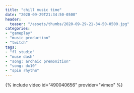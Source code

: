 ```yaml
---
title: "chill music time"
date: "2020-09-29T21:34:50-0500"
header:
  teaser: "/assets/thumbs/2020-09-29-21-34-50-0500.jpg"
categories:
- "gameplay"
- "music production"
- "twitch"
tags:
- "fl studio"
- "muse dash"
- "song: archaic premonition"
- "song: dx10"
- "spin rhythm"
---
```

{% include video id="490040656" provider="vimeo" %}
